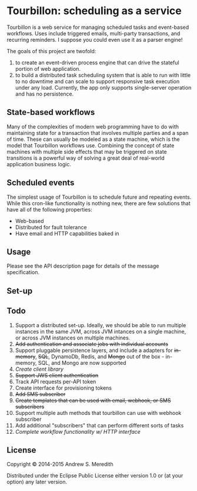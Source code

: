 # Tourbillon: scheduling as a service

Tourbillon is a web service for managing scheduled tasks and event-based workflows. Uses include triggered emails, multi-party transactions, and recurring reminders. I suppose you could even use it as a parser engine!

The goals of this project are twofold:

1. to create an event-driven process engine that can drive the stateful portion of web application.
2. to build a distributed task scheduling system that is able to run with little to no downtime and can scale to support responsive task execution under any load. Currently, the app only supports single-server operation and has no persistence.

## State-based workflows

Many of the complexities of modern web programming have to do with maintaining state for a transaction that involves multiple parties and a span of time. These can usually be modeled as a state machine, which is the model that Tourbillon workflows use. Combining the concept of state machines with multiple side effects that may be triggered on state transitions is a powerful way of solving a great deal of real-world application business logic.

## Scheduled events

The simplest usage of Tourbillon is to schedule future and repeating events. While this cron-like functionality is nothing new, there are few solutions that have all of the following properties:

- Web-based
- Distributed for fault tolerance
- Have email and HTTP capabilities baked in

## Usage

Please see the API description page for details of the message specification.

## Set-up

## Todo

1. Support a distributed set-up. Ideally, we should be able to run multiple instances in the same JVM, across JVM intances on a single machine, or across JVM instances on multiple machines.
2. ~~Add authentication and associate jobs with individual accounts~~
3. Support pluggable persistence layers, and include a adapters for ~~in-memory~~, ~~SQL~~, DynamoDb, Redis, and ~~Mongo~~ out of the box - in-memory, SQL, and Mongo are now supported
4. *Create client library*
5. ~~Support JWS client authentication~~
6. Track API requests per-API token
7. Create interface for provisioning tokens
8. ~~Add SMS subscriber~~
9. ~~Create templates that can be used with email, webhook, or SMS subscribers~~
10. Support multiple auth methods that tourbillon can use with webhook subscriber
11. Add additional "subscribers" that can perform different sorts of tasks
12. *Complete workflow functionality w/ HTTP interface*

## License

Copyright © 2014-2015 Andrew S. Meredith

Distributed under the Eclipse Public License either version 1.0 or (at
your option) any later version.
